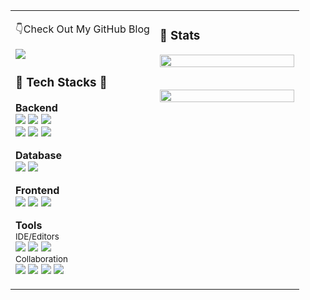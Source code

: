 <table>
  <tr>
    <td valign="top" width="50%">
<p>👇Check Out My GitHub Blog</p>
<!-- 블로그 배지 -->
<a href="https://hsh-11.github.io">
  <img src="https://img.shields.io/badge/Blog-GitHub.io-blue?logo=github" />
</a>

<h3 align="left">🔨 Tech Stacks 🔨</h3>

<!-- Backend -->
<strong>Backend</strong><br>
<img src="https://img.shields.io/badge/Java-007396?style=for-the-badge&logo=Java&logoColor=white">
<img src="https://img.shields.io/badge/python-%233776AB.svg?&style=for-the-badge&logo=python&logoColor=white">
<img src="https://img.shields.io/badge/springboot-6DB33F?style=for-the-badge&logo=springboot&logoColor=white"><br>
<img src="https://img.shields.io/badge/flask-%23000000.svg?&style=for-the-badge&logo=flask&logoColor=white">
<img src="https://img.shields.io/badge/node.js-%23339933.svg?&style=for-the-badge&logo=node.js&logoColor=white">
<img src="https://img.shields.io/badge/c%2B%2B-%2300599C.svg?&style=for-the-badge&logo=c%2B%2B&logoColor=white"><br>

<!-- Database -->
<strong>Database</strong><br>
<img src="https://img.shields.io/badge/oracle-F80000?style=for-the-badge&logo=oracle&logoColor=white"> 
<img src="https://img.shields.io/badge/mysql-4479A1?style=for-the-badge&logo=mysql&logoColor=white"><br>

<!-- Frontend -->
<strong>Frontend</strong><br>
<img src="https://img.shields.io/badge/html5-%23E34F26.svg?&style=for-the-badge&logo=html5&logoColor=white"> 
<img src="https://img.shields.io/badge/css3-%231572B6.svg?&style=for-the-badge&logo=css3&logoColor=white">
<img src="https://img.shields.io/badge/javascript-%23F7DF1E.svg?&style=for-the-badge&logo=javascript&logoColor=black"><br>

<!-- Tools -->
<strong>Tools</strong><br>
<small>IDE/Editors</small><br>
<img src="https://img.shields.io/badge/eclipse%20ide-%232C2255.svg?&style=for-the-badge&logo=eclipse%20ide&logoColor=white">
<img src="https://img.shields.io/badge/pycharm-%23000000.svg?&style=for-the-badge&logo=pycharm&logoColor=white">
<img src="https://img.shields.io/badge/visual%20studio%20code-%23007ACC.svg?&style=for-the-badge&logo=visual%20studio%20code&logoColor=white"><br>
<small>Collaboration</small><br>
<img src="https://img.shields.io/badge/slack-%234A154B.svg?&style=for-the-badge&logo=slack&logoColor=white">
<img src="https://img.shields.io/badge/Notion-F3F3F3.svg?style=for-the-badge&logo=notion&logoColor=black">
<img src="https://img.shields.io/badge/git-F05033.svg?style=for-the-badge&logo=git&logoColor=white">
<img src="https://img.shields.io/badge/github-181717.svg?style=for-the-badge&logo=github&logoColor=white">

</td>

<td valign="top" width="50%">

<h3>🏅 Stats</h3>

<!-- 백준 badge -->
<img src="http://mazassumnida.wtf/api/v2/generate_badge?boj=hsh11" width="100%"><br><br>

<!-- GitHub 언어 통계 -->
<img src="https://github-readme-stats.vercel.app/api/top-langs/?username=HSH-11&layout=donut&bg_color=00000000&title_color=000000&text_color=000000&cache_seconds=1800" width="100%">

</td>
  </tr>
</table>
